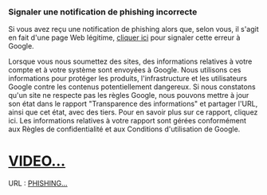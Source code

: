  ### Signaler une notification de phishing incorrecte
Si vous avez reçu une notification de phishing alors que, selon vous, il s'agit en fait d'une page Web légitime, [cliquer ici](https://safebrowsing.google.com/safebrowsing/report_error/?url=http%3A%2F%2Fimmigrationciltes.org%2F&amp;hl=en-US) pour signaler cette erreur à Google.

Lorsque vous nous soumettez des sites, des informations relatives à votre compte et à votre système sont envoyées à Google. Nous utilisons ces informations pour protéger les produits, l'infrastructure et les utilisateurs Google contre les contenus potentiellement dangereux. Si nous constatons qu'un site ne respecte pas les règles Google, nous pouvons mettre à jour son état dans le rapport "Transparence des informations" et partager l'URL, ainsi que cet état, avec des tiers. Pour en savoir plus sur ce rapport, cliquez ici. Les informations relatives à votre rapport sont gérées conformément aux Règles de confidentialité et aux Conditions d'utilisation de Google.
 # [VIDEO...](https://youtu.be/N6V5VgOIN94)

URL : [PHISHING...](https://safebrowsing.google.com/safebrowsing/report_error/?url=http%3A%2F%2Fimmigrationciltes.org%2F&amp;hl=en-US)
